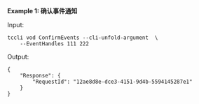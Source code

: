 **Example 1: 确认事件通知**



Input: 

```
tccli vod ConfirmEvents --cli-unfold-argument  \
    --EventHandles 111 222
```

Output: 
```
{
    "Response": {
        "RequestId": "12ae8d8e-dce3-4151-9d4b-5594145287e1"
    }
}
```

